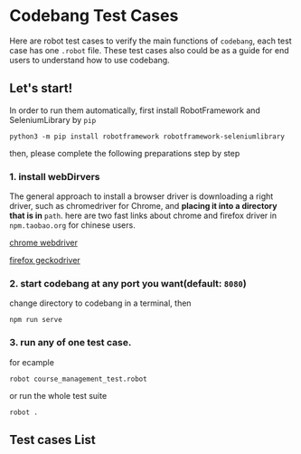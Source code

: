 # Codebang Test Cases
Here are robot test cases to verify the main functions of `codebang`, each test case has one `.robot` file. These test cases also could be as a guide for end users to understand how to use codebang.

## Let's start!
In order to run them automatically, first install RobotFramework and SeleniumLibrary by `pip`

```
python3 -m pip install robotframework robotframework-seleniumlibrary
```

then, please complete the following preparations step by step

### 1. install webDirvers
The general approach to install a browser driver is downloading a right driver, such as chromedriver for Chrome, and **placing it into a directory that is in** `path`. here are two fast links about chrome and firefox driver in `npm.taobao.org` for chinese users.

[chrome webdriver](https://npm.taobao.org/mirrors/chromedriver/)

[firefox geckodriver](https://npm.taobao.org/mirrors/geckodriver/)

### 2. start codebang at any port you want(default: `8080`)

change directory to codebang in a terminal, then

```
npm run serve
```

### 3. run any of one test case.

for ecample
```
robot course_management_test.robot
```

or run the whole test suite

```
robot .
```

## Test cases List
